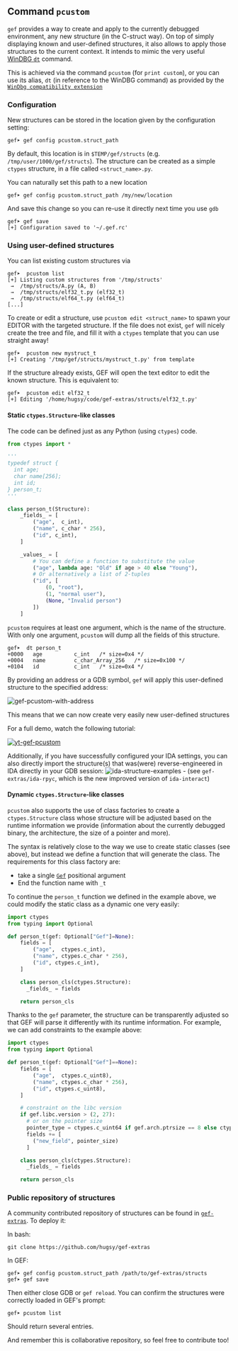 ## Command `pcustom`

`gef` provides a way to create and apply to the currently debugged environment, any new structure
(in the C-struct way). On top of simply displaying known and user-defined structures, it also allows
to apply those structures to the current context. It intends to mimic the very useful [WinDBG
`dt`](https://msdn.microsoft.com/en-us/library/windows/hardware/ff542772(v=vs.85).aspx) command.

This is achieved via the command `pcustom` (for `print custom`), or you can use its alias, `dt` (in
reference to the WinDBG command) as provided by the [`WinDbg compatibility
extension`](https://github.com/hugsy/gef-extras/blob/main/scripts/windbg.py)

### Configuration

New structures can be stored in the location given by the configuration setting:

```text
gef➤ gef config pcustom.struct_path
```

By default, this location is in `$TEMP/gef/structs` (e.g. `/tmp/user/1000/gef/structs`). The
structure can be created as a simple `ctypes` structure, in a file called `<struct_name>.py`.

You can naturally set this path to a new location

```text
gef➤ gef config pcustom.struct_path /my/new/location
```

And save this change so you can re-use it directly next time you use `gdb`

```text
gef➤ gef save
[+] Configuration saved to '~/.gef.rc'
```

### Using user-defined structures

You can list existing custom structures via

```text
gef➤  pcustom list
[+] Listing custom structures from '/tmp/structs'
 →  /tmp/structs/A.py (A, B)
 →  /tmp/structs/elf32_t.py (elf32_t)
 →  /tmp/structs/elf64_t.py (elf64_t)
[...]
```

To create or edit a structure, use `pcustom edit <struct_name>` to spawn your EDITOR with the
targeted structure. If the file does not exist, `gef` will nicely create the tree and file, and fill
it with a `ctypes` template that you can use straight away!

```text
gef➤  pcustom new mystruct_t
[+] Creating '/tmp/gef/structs/mystruct_t.py' from template
```

If the structure already exists, GEF will open the text editor to edit the known structure. This is
equivalent to:

```text
gef➤  pcustom edit elf32_t
[+] Editing '/home/hugsy/code/gef-extras/structs/elf32_t.py'
```

#### Static `ctypes.Structure`-like classes

The code can be defined just as any Python (using `ctypes`) code.

```python
from ctypes import *

'''
typedef struct {
  int age;
  char name[256];
  int id;
} person_t;
'''

class person_t(Structure):
    _fields_ = [
        ("age",  c_int),
        ("name", c_char * 256),
        ("id", c_int),
    ]

    _values_ = [
        # You can define a function to substitute the value
        ("age", lambda age: "Old" if age > 40 else "Young"),
        # Or alternatively a list of 2-tuples
        ("id", [
            (0, "root"),
            (1, "normal user"),
            (None, "Invalid person")
        ])
    ]
```

`pcustom` requires at least one argument, which is the name of the structure. With only one
argument, `pcustom` will dump all the fields of this structure.

```text
gef➤  dt person_t
+0000   age          c_int   /* size=0x4 */
+0004   name         c_char_Array_256   /* size=0x100 */
+0104   id           c_int   /* size=0x4 */
```

By providing an address or a GDB symbol, `gef` will apply this user-defined structure to the
specified address:

![gef-pcustom-with-address](https://i.imgur.com/vWGnu5g.png)

This means that we can now create very easily new user-defined structures

For a full demo, watch the following tutorial:

[![yt-gef-pcustom](https://img.youtube.com/vi/pid2aW7Bt_w/0.jpg)](https://www.youtube.com/watch?v=pid2aW7Bt_w)

Additionally, if you have successfully configured your IDA settings, you can also directly import
the structure(s) that was(were) reverse-engineered in IDA directly in your GDB session:
![ida-structure-examples](https://i.imgur.com/Tnsf6nt.png) - (see `gef-extras/ida-rpyc`, which is the new improved version of `ida-interact`)

#### Dynamic `ctypes.Structure`-like classes

`pcustom` also supports the use of class factories to create a `ctypes.Structure` class whose
structure will be adjusted based on the runtime information we provide (information about the
currently debugged binary, the architecture, the size of a pointer and more).

The syntax is relatively close to the way we use to create static classes (see above), but instead
we define a function that will generate the class. The requirements for this class factory are:

- take a single [`Gef`](https://github.com/hugsy/gef/blob/dev/docs/api/gef.md#class-gef) positional
  argument
- End the function name with `_t`

To continue the `person_t` function we defined in the example above, we could modify the static
class as a dynamic one very easily:

```python
import ctypes
from typing import Optional

def person_t(gef: Optional["Gef"]=None):
    fields = [
        ("age",  ctypes.c_int),
        ("name", ctypes.c_char * 256),
        ("id", ctypes.c_int),
    ]

    class person_cls(ctypes.Structure):
      _fields_ = fields

    return person_cls
```

Thanks to the `gef` parameter, the structure can be transparently adjusted so that GEF will parse it
differently with its runtime information. For example, we can add constraints to the example above:

```python
import ctypes
from typing import Optional

def person_t(gef: Optional["Gef"]==None):
    fields = [
        ("age",  ctypes.c_uint8),
        ("name", ctypes.c_char * 256),
        ("id", ctypes.c_uint8),
    ]

    # constraint on the libc version
    if gef.libc.version > (2, 27):
      # or on the pointer size
      pointer_type = ctypes.c_uint64 if gef.arch.ptrsize == 8 else ctypes.c_uint32
      fields += [
        ("new_field", pointer_size)
      ]

    class person_cls(ctypes.Structure):
      _fields_ = fields

    return person_cls
```

### Public repository of structures

A community contributed repository of structures can be found in
[`gef-extras`](https://github.com/hugsy/gef-extras). To deploy it:

In bash:

```
git clone https://github.com/hugsy/gef-extras
```

In GEF:

```text
gef➤ gef config pcustom.struct_path /path/to/gef-extras/structs
gef➤ gef save
```

Then either close GDB or `gef reload`. You can confirm the structures were correctly loaded in GEF's
prompt:

```text
gef➤ pcustom list
```

Should return several entries.

And remember this is collaborative repository, so feel free to contribute too!
